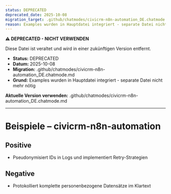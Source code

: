 ```yaml
---
status: DEPRECATED
deprecated_date: 2025-10-08
migration_target: .github/chatmodes/civicrm-n8n-automation_DE.chatmode.md
reason: Examples wurden in Hauptdatei integriert - separate Datei nicht mehr nötig
---
```


**⚠️ DEPRECATED - NICHT VERWENDEN**

Diese Datei ist veraltet und wird in einer zukünftigen Version entfernt.

- **Status:** DEPRECATED
- **Datum:** 2025-10-08
- **Migration:** .github/chatmodes/civicrm-n8n-automation_DE.chatmode.md
- **Grund:** Examples wurden in Hauptdatei integriert - separate Datei nicht mehr nötig

**Aktuelle Version verwenden:** .github/chatmodes/civicrm-n8n-automation_DE.chatmode.md

---

# Beispiele – civicrm-n8n-automation

## Positive
- Pseudonymisiert IDs in Logs und implementiert Retry-Strategien

## Negative
- Protokolliert komplette personenbezogene Datensätze im Klartext

